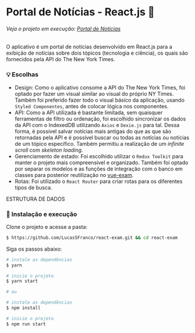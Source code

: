 # Portal de Notícias - React.js 📰

###### Veja o projeto em execução: [Portal de Notícias](https://...) 

O aplicativo é um portal de notícias desenvolvido em React.js para a exibição de notícias sobre dois tópicos (tecnologia e ciência), os quais são fornecidos pela API do The New York Times.

### 💡 Escolhas
- Design: Como o aplicativo consome a API do The New York Times, foi optado por fazer um visual similar ao visual do próprio NY Times. Também foi preferido fazer todo o visual básico da aplicação, usando `Styled Componentes`, antes de colocar lógica nos componentes.
- API: Como a API utilizada é bastante limitada, sem quaisquer ferramentas de filtro ou ordenação, foi escolhido sincronizar os dados da API com o IndexedDB utilizando `Axios` e `Dexie.js` para tal. Dessa forma, é possível salvar notícias mais antigas do que as que são retornadas pela API e é possível buscar ou todas as notícias ou notícias de um tópico específico. Também permitiu a realização de um _infinite scroll_ com _skeleton loading_.   
- Gerenciamento de estado: Foi escolhido utilizar o `Redux Toolkit` para manter o projeto mais compreensível e organizado. Também foi optado por separar os modelos e as funções de integração com o banco em classes para posterior reutilização no [vue-exam](https://...).
- Rotas: Foi utilizado o `React Router` para criar rotas para os diferentes tipos de busca.

ESTRUTURA DE DADOS

  
### 🔧 Instalação e execução
Clone o projeto e acesse a pasta:
```bash
$ https://github.com/LucasSFranco/react-exam.git && cd react-exam
```

Siga os passos abaixo:
```bash
# instale as dependências
$ yarn

# inicie o projeto
$ yarn start

# ou

# instale as dependências
$ npm install

# inicie o projeto
$ npm run start
```

